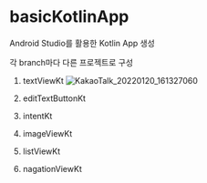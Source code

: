# basicKotlinApp

Android Studio를 활용한 Kotlin App 생성

각 branch마다 다른 프로젝트로 구성

1. textViewKt
 ![KakaoTalk_20220120_161327060](https://user-images.githubusercontent.com/84887939/150291933-4a063566-898e-47a6-81fe-8d3cd913c959.jpg)

2. editTextButtonKt

3. intentKt

4. imageViewKt

5. listViewKt

6. nagationViewKt
